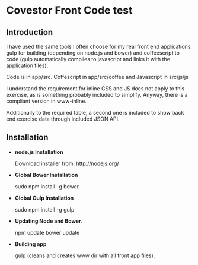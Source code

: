 Covestor Front Code test
==============

Introduction
--------------

I have used the same tools I often choose for my real front end applications: gulp for building (depending on node.js
and bower) and coffeescript to code (gulp automatically compiles to javascript and links it with the application files).

Code is in app/src. Coffescript in app/src/coffee and Javascript in src/js/js

I understand the requirement for inline CSS and JS does not apply to this exercise, as is something probably included
to simplify. Anyway, there is a compliant version in www-inline.

Additionally to the required table, a second one is included to show back end exercise data through included JSON API.

Installation
--------------

- **node.js Installation**

    Download installer from: http://nodejs.org/

- **Global Bower Installation**

    sudo npm install -g bower

- **Global Gulp Installation**

    sudo npm install -g gulp

- **Updating Node and Bower**.

    npm update
    bower update

- **Building app**

    gulp (cleans and creates www dir with all front app files).